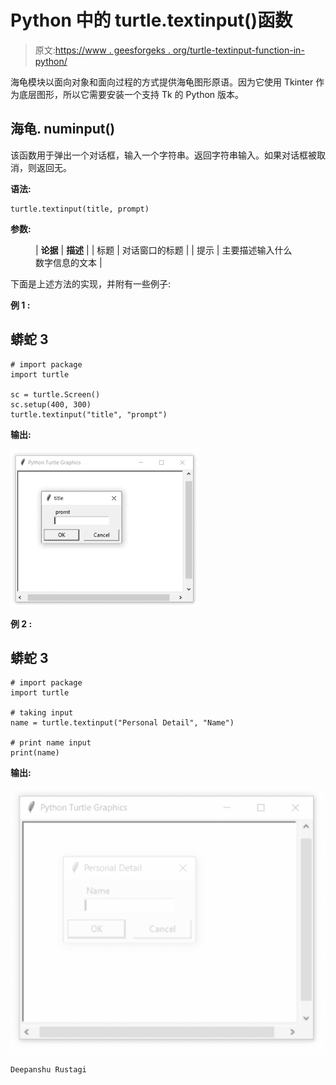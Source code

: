 # Python 中的 turtle.textinput()函数

> 原文:[https://www . geesforgeks . org/turtle-textinput-function-in-python/](https://www.geeksforgeeks.org/turtle-textinput-function-in-python/)

海龟模块以面向对象和面向过程的方式提供海龟图形原语。因为它使用 Tkinter 作为底层图形，所以它需要安装一个支持 Tk 的 Python 版本。

## 海龟. numinput()

该函数用于弹出一个对话框，输入一个字符串。返回字符串输入。如果对话框被取消，则返回无。

**语法:**

```
turtle.textinput(title, prompt)
```

**参数:**

<figure class="table">

| **论据** | **描述** |
| 标题 | 对话窗口的标题 |
| 提示 | 主要描述输入什么数字信息的文本 |

</figure>

下面是上述方法的实现，并附有一些例子:

**例 1 :**

## 蟒蛇 3

```
# import package
import turtle

sc = turtle.Screen()
sc.setup(400, 300)
turtle.textinput("title", "prompt")
```

**输出:**

![](img/67aaf5313bc3dc04ef12fb5a3e8b3b5f.png)

**例 2 :**

## 蟒蛇 3

```
# import package
import turtle

# taking input
name = turtle.textinput("Personal Detail", "Name")

# print name input
print(name)
```

**输出:**

![](img/79357d493c79573565905d3fa160b89c.png)

```
Deepanshu Rustagi
```